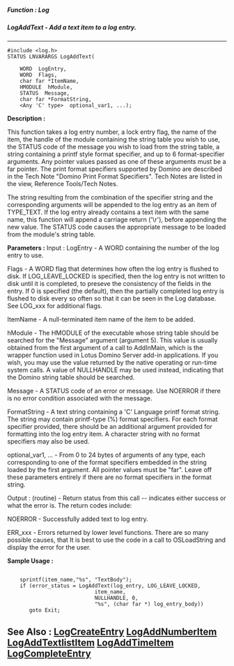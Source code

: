 ##### Function : Log
##### LogAddText - Add a text item to a log entry.
---
```
#include <log.h>
STATUS LNVARARGS LogAddText(

	WORD  LogEntry,
	WORD  Flags,
	char far *ItemName,
	HMODULE  hModule,
	STATUS  Message,
	char far *FormatString,
	<Any 'C' type>  optional_var1, ...);
```
**Description :**

This function takes a log entry number, a lock entry flag, the name of the 
item, the handle of the module containing the string table you wish to use, the 
STATUS code of the message you wish to load from the string table, a string 
containing a printf style format specifier, and up to 6 format-specifier 
arguments.  Any pointer values passed as one of these arguments must be a far 
pointer.  The print format specifiers supported by Domino are described in the 
Tech Note "Domino Print Format Specifiers".  Tech Notes are listed in the view, 
Reference Tools/Tech Notes.

The string resulting from the combination of the specifier string and the 
corresponding arguments will be appended to the log entry as an item of 
TYPE_TEXT.  If the log entry already contains a text item with the same name, 
this function will append a carriage return ('\r'),  before appending the new 
value.  The STATUS code causes the appropriate message to be loaded from the 
module's string table.

**Parameters :**
Input :
LogEntry  -  A WORD containing the number of the log entry to use.

Flags  -  A WORD flag that determines how often the log entry is flushed to disk.  If LOG_LEAVE_LOCKED is specified, then the log entry is not written to disk until it is completed, to preseve the consistency of the fields in the entry.  If 0 is specified (the default), then the partially completed log entry is flushed to disk every so often so that it can be seen in the Log database.  See LOG_xxx for additional flags.

ItemName  -  A null-terminated item name of the item to be added.

hModule  -  The HMODULE of the executable whose string table should be searched for the "Message" argument (argument 5).  This value is usually obtained from the first argument of a call to AddInMain, which is the wrapper function used in Lotus Domino Server add-in applications.  If you wish, you may use the value returned by the native operating or run-time system calls.  A value of NULLHANDLE may be used instead, indicating that the Domino string table should be searched.

Message  -  A STATUS code of an error or message.  Use NOERROR if there is no error condition associated with the message.

FormatString  -  A text string containing a 'C' Language printf format string. The string may contain printf-type (%) format specifiers.  For each format specifier provided, there should be an additional argument provided for formatting into the log entry item.  A character string with no format specifiers may also be used.

optional_var1, ...  -  From 0 to 24 bytes of arguments of any type, each corresponding to one of the format specifiers embedded in the string loaded by the first argument.  All pointer values must be "far".  Leave off these parameters entirely if there are no format specifiers in the format string.

Output :
(routine)  -  Return status from this call -- indicates either success or what the error is. The return codes include:

NOERROR - Successfully added text to log entry.

ERR_xxx - Errors returned by lower level functions.  There are so many possible causes, that It is best to use the code in a call to OSLoadString and display the error for the user.



**Sample Usage :**
```

    sprintf(item_name,"%s", "TextBody");
    if (error_status = LogAddText(log_entry, LOG_LEAVE_LOCKED,
                            item_name,
                            NULLHANDLE, 0,
                            "%s", (char far *) log_entry_body))
       goto Exit;
```
**See Also :**
[LogCreateEntry](/reference/Func/LogCreateEntry)
[LogAddNumberItem](/reference/Func/LogAddNumberItem)
[LogAddTextlistItem](/reference/Func/LogAddTextlistItem)
[LogAddTimeItem](/reference/Func/LogAddTimeItem)
[LogCompleteEntry](/reference/Func/LogCompleteEntry)
---
